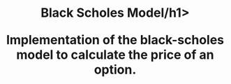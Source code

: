 <h1 align="center">Black Scholes Model/h1>

<p align="center">Implementation of the black-scholes model to calculate the price of an option.</p>
